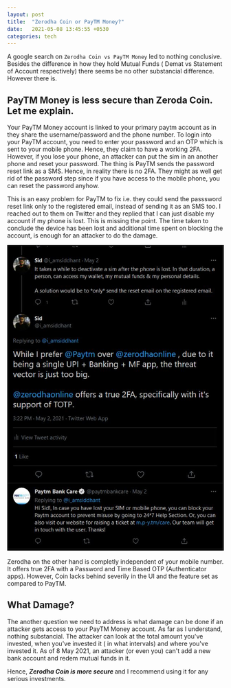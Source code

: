 ```yaml
---
layout: post
title:  "Zerodha Coin or PayTM Money?"
date:   2021-05-08 13:45:55 +0530
categories: tech
---
```


A google search on `Zerodha Coin vs PayTM Money` led to nothing conclusive. Besides the difference in how they hold Mutual Funds ( Demat vs Statement of Account respectively) there seems be no other substancial difference. However there is. 

## PayTM Money is less secure than Zeroda Coin. Let me explain. 

Your PayTM Money account is linked to your primary paytm account as in they share the username/password and the phone number. To login into your PayTM account, you need to enter your password and an OTP which is sent to your mobile phone. Hence, they claim to have a working 2FA. However, if you lose your phone, an attacker can put the sim in an another phone and reset your password. The thing is PayTM sends the password reset link as a SMS. Hence, in reality there is no 2FA. They might as well get rid of the password step since if you have access to the mobile phone, you can reset the password anyhow.

This is an easy problem for PayTM to fix i.e. they could send the passsword reset link only to the registered email, instead of sending it as an SMS too. I reached out to them on Twitter and they replied that I can just disable my account if my phone is lost. This is missing the point. The time taken to conclude the device has been lost and additional time spent on blocking the account, is enough for an attacker to do the damage.  

![PayTM Twitter Reply](/assets/img/paytm-money.jpg)

Zerodha on the other hand is completly independent of your mobile number. It offers true 2FA with a Password and Time Based OTP (Authenticator apps). However, Coin lacks behind severily in the UI and the feature set as compared to PayTM. 

## What Damage? 

The another question we need to address is what damage can be done if an attacker gets access to your PayTM Money account. As far as I understand, nothing substancial. The attacker can look at the total amount you've invested, when you've invested it ( in what intervals) and where you've invested it. As of 8 May 2021, an attacker (or even you) can't add a new bank account and redem mutual funds in it. 

Hence, <b> *Zerodha Coin is more secure* </b> and I recommend using it for any serious investments. 

